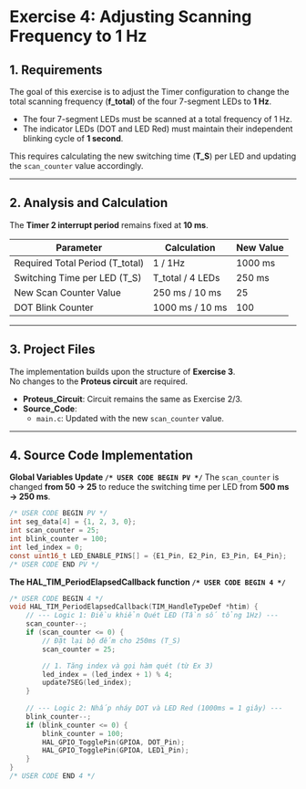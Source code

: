 # Exercise 4: Adjusting Scanning Frequency to 1 Hz

## 1. Requirements
The goal of this exercise is to adjust the Timer configuration to change the total scanning frequency (**f_total**) of the four 7-segment LEDs to **1 Hz**.  

- The four 7-segment LEDs must be scanned at a total frequency of 1 Hz.  
- The indicator LEDs (DOT and LED Red) must maintain their independent blinking cycle of **1 second**.  

This requires calculating the new switching time (**T_S**) per LED and updating the `scan_counter` value accordingly.

---

## 2. Analysis and Calculation
The **Timer 2 interrupt period** remains fixed at **10 ms**.

| Parameter                   | Calculation       | New Value |
|------------------------------|------------------|-----------|
| Required Total Period (T_total) | 1 / 1Hz           | 1000 ms   |
| Switching Time per LED (T_S) | T_total / 4 LEDs  | 250 ms    |
| New Scan Counter Value       | 250 ms / 10 ms    | 25        |
| DOT Blink Counter            | 1000 ms / 10 ms   | 100       |

---

## 3. Project Files
The implementation builds upon the structure of **Exercise 3**.  
No changes to the **Proteus circuit** are required.  

* **Proteus_Circuit**: Circuit remains the same as Exercise 2/3.  
* **Source_Code**:  
  * `main.c`: Updated with the new `scan_counter` value.  

---

## 4. Source Code Implementation

**Global Variables Update `/* USER CODE BEGIN PV */`**
The `scan_counter` is changed **from 50 → 25** to reduce the switching time per LED from **500 ms → 250 ms**.  

```c
/* USER CODE BEGIN PV */
int seg_data[4] = {1, 2, 3, 0}; 
int scan_counter = 25;          
int blink_counter = 100;        
int led_index = 0;              
const uint16_t LED_ENABLE_PINS[] = {E1_Pin, E2_Pin, E3_Pin, E4_Pin}; 
/* USER CODE END PV */
```
**The HAL_TIM_PeriodElapsedCallback function `/* USER CODE BEGIN 4 */`**
```c
/* USER CODE BEGIN 4 */
void HAL_TIM_PeriodElapsedCallback(TIM_HandleTypeDef *htim) {
    // --- Logic 1: Điều khiển Quét LED (Tần số tổng 1Hz) ---
    scan_counter--;
    if (scan_counter <= 0) {
        // Đặt lại bộ đếm cho 250ms (T_S)
        scan_counter = 25; 

        // 1. Tăng index và gọi hàm quét (từ Ex 3)
        led_index = (led_index + 1) % 4; 
        update7SEG(led_index); 
    }
    
    // --- Logic 2: Nhấp nháy DOT và LED Red (1000ms = 1 giây) ---
    blink_counter--;
    if (blink_counter <= 0) {
        blink_counter = 100; 
        HAL_GPIO_TogglePin(GPIOA, DOT_Pin);
        HAL_GPIO_TogglePin(GPIOA, LED1_Pin);
    }
}
/* USER CODE END 4 */
